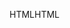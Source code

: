 <span data-ttu-id="5eda4-101">HTML</span><span class="sxs-lookup"><span data-stu-id="5eda4-101">HTML</span></span>